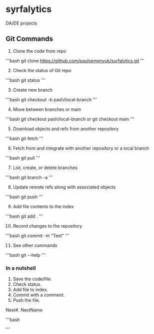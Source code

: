 # syrfalytics
DA/DE projects

## Git Commands

1. Clone the code from repo

'''bash
git clone https://github.com/paulsemenyuk/surfalytics.git
'''

2. Check the status of Git repo

'''bash
git status
'''

3. Create new branch

'''bash
git checkout -b pash/local-branch
'''

4. Move between branches or main

'''bash
git checkout pash/local-branch
or
git checkout main
'''

5. Download objects and refs from another repository

'''bash
git fetch
'''

6. Fetch from and integrate with another repository or a local branch

'''bash
git pull
'''

7. List, create, or delete branches

'''bash
git branch -a
'''

8. Update remote refs along with associated objects

'''bash
git push
'''

9. Add file contents to the index

'''bash
git add .
'''

10. Record changes to the repository

'''bash
git commit -m "Text"
'''

11. See other commands

'''bash
git --help
'''

### In a nutshell
1. Save the code/file.
2. Check status.
3. Add file to index.
4. Commit with a comment.
5. Push the file.

Next#. NextName

'''bash

'''
